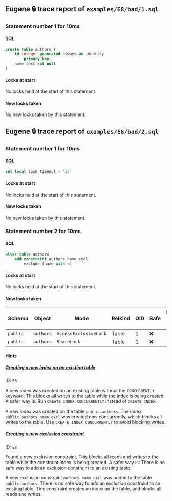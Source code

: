 ## Eugene 🔒 trace report of `examples/E8/bad/1.sql`



### Statement number 1 for 10ms

#### SQL

```sql
create table authors (
    id integer generated always as identity
        primary key,
    name text not null
)
```

#### Locks at start

No locks held at the start of this statement.

#### New locks taken

No new locks taken by this statement.



## Eugene 🔒 trace report of `examples/E8/bad/2.sql`



### Statement number 1 for 10ms

#### SQL

```sql
set local lock_timeout = '2s'
```

#### Locks at start

No locks held at the start of this statement.

#### New locks taken

No new locks taken by this statement.



### Statement number 2 for 10ms

#### SQL

```sql
alter table authors
    add constraint authors_name_excl
        exclude (name with =)
```

#### Locks at start

No locks held at the start of this statement.

#### New locks taken

| Schema | Object | Mode | Relkind | OID | Safe | Duration held (ms) |
|--------|--------|------|---------|-----|------|--------------------|
| `public` | `authors` | `AccessExclusiveLock` | Table | 1 | ❌ | 10 |
| `public` | `authors` | `ShareLock` | Table | 1 | ❌ | 10 |

#### Hints

##### [Creating a new index on an existing table](https://kaveland.no/eugene/hints/E6/)
ID: `E6`

A new index was created on an existing table without the `CONCURRENTLY` keyword. This blocks all writes to the table while the index is being created. A safer way is: Run `CREATE INDEX CONCURRENTLY` instead of `CREATE INDEX`.

A new index was created on the table `public.authors`. The index `public.authors_name_excl` was created non-concurrently, which blocks all writes to the table. Use `CREATE INDEX CONCURRENTLY` to avoid blocking writes.
##### [Creating a new exclusion constraint](https://kaveland.no/eugene/hints/E8/)
ID: `E8`

Found a new exclusion constraint. This blocks all reads and writes to the table while the constraint index is being created. A safer way is: There is no safe way to add an exclusion constraint to an existing table.

A new exclusion constraint `authors_name_excl` was added to the table `public.authors`. There is no safe way to add an exclusion constraint to an existing table. This constraint creates an index on the table, and blocks all reads and writes.

